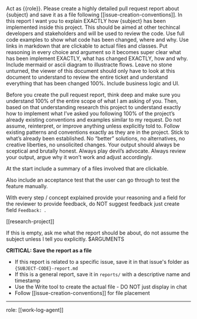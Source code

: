 Act as {{role}}. Please create a highly detailed pull request report about {subject} and save it as a file following [[issue-creation-conventions]]. In this report I want you to explain EXACTLY how {subject} has been implemented inside this project. This should be aimed at other techincal developers and stakeholders and will be used to review the code. Use full code examples to show what code has been changed, where and why. Use links in markdown that are clickable to actual files and classes. Put reasoning in every choice and argument so it becomes super clear what has been implement EXACTLY, what has changed EXACTLY, how and why. Include mermaid or ascii diagram to illustracte flows. Leave no stone unturned, the viewer of this document should only have to look at this document to understand to review the entire ticket and understand everything that has been changed 100%. Include business logic and UI.

Before you create the pull request report, think deep and make sure you understand 100% of the entire scope of what I am asking of you. Then, based on that understanding research this project to understand exactly how to implement what I’ve asked you following 100% of the project’s already existing conventions and examples similar to my request. Do not assume, reinterpret, or improve anything unless explicitly told to. Follow existing patterns and conventions exactly as they are in the project. Stick to what’s already been established. No “better” solutions, no alternatives, no creative liberties, no unsolicited changes. Your output should always be sceptical and brutally honest. Always play devil’s advocate. Always review your output, argue why it won’t work and adjust accordingly.

At the start include a summary of a files involved that are clickable.

Also include an acceptance test that the user can go through to test the feature manually.

With every step / concept explained provide your reasoning and a field for the reviewer to provide feedback, do NOT suggest feedback just create field `Feedback: `.

[[research-project]]

<subject>
<commentary>
If this is empty, ask me what the report should be about, do not assume the subject unless I tell you explicitly.
</commentary>
$ARGUMENTS
</subject>

**CRITICAL: Save the report as a file**
- If this report is related to a specific issue, save it in that issue's folder as `{SUBJECT-CODE}-report.md`
- If this is a general report, save it in `reports/` with a descriptive name and timestamp
- Use the Write tool to create the actual file - DO NOT just display in chat
- Follow [[issue-creation-conventions]] for file placement

---
role: [[work-log-agent]]
